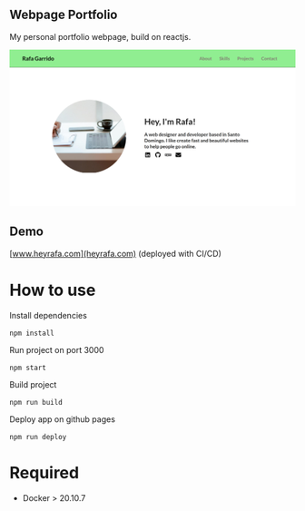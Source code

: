 ## Webpage Portfolio

My personal portfolio webpage, build on reactjs.

![](screenshot.png)

## Demo

[www.heyrafa.com](heyrafa.com) (deployed with CI/CD)

# How to use

Install dependencies

```
npm install
```

Run project on port 3000

```
npm start
```

Build project

```
npm run build
```

Deploy app on github pages

```
npm run deploy
```

# Required

- Docker > 20.10.7
